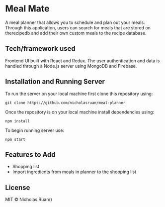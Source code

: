 # Meal Mate

A meal planner that allows you to schedule and plan out your meals. Through this application, users can search for meals that are stored on therecipedb and add their own custom meals to the recipe database. 

## Tech/framework used
Frontend UI built with React and Redux. The user authentication and data is handled through a Node.js server using MongoDB and Firebase. 

## Installation and Running Server
To run the server on your local machine first clone this repository using:

```
git clone https://github.com/nicholasruan/meal-planner
```

Once the repository is on your local machine install dependencies using:

```
npm install
```

To begin running server use:

```
npm start
```

## Features to Add

* Shopping list 
* Import ingredients from meals in planner to the shopping list

## License

MIT © Nicholas Ruan()
